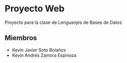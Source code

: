 # Proyecto Web
Proyecto para la clase de Lenguanjes de Bases de Datos

## Miembros

- Kevin Javier Soto Bolaños
- Kevin Andrés Zamora Espinoza
